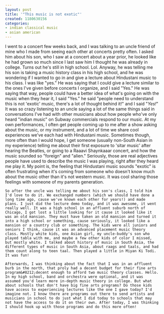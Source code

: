 ```yaml
---
layout: post
title: '"This music is not exotic"'
created: 1180630156
categories:
- indian classical music
- asian american
---
```

I went to a concert few weeks back, and I was talking to an uncle friend of mine who I made from seeing each other at concerts pretty often. I asked him about his son, who I saw at a concert about a year prior, he looked like he had grown so much since I last saw him I thought he was already in college. Turns out he's still in high school. Lol. Anyway, he was telling me his son is taking a music history class in his high school, and he was wondering if I wanted to go in and give a lecture about Hindustani music to his class. I was like "yes." He was saying that I could give a lecture similar to the ones I've given before concerts I organize, and I said "Yes." He was saying that way, people could have a better idea of what's going on with the music when they hear it, I said "Yes." he said "people need to understand this is not 'exotic' music, there's a lot of thought behind it!" and I said "<em>Yes!</em>" It was so crazy listening to an uncle saying a lot of the same things said in conversations I've had with other musicians about how people who've only heard "indian music" on Subway commercials respond to our music. At my own performances, I often get people coming up to me after a show asking about the music, or my instrument, and a lot of time we share cool experiences we've each had with Hindustani music. Sometimes though, more often than I would hope, I get someone (usually non-South Asian in my experience) telling me about their first exposure to 'sitar music' after hearing the Beatles, or going to a Raaavi Shaynkaaar concert, and how the music sounded so "foreign" and "alien." Seriously, those are real adjectives people have used to describe the music I was playing, right after they heard me play it. My point is, the feeling that Hindustani music sounds "exotic" is often frustrating when it's coming from someone who doesn't know much about the music other than it's not western music. It was cool sharing those feelings with someone of my parents generation.

	So after the uncle was telling me about his son's class, I told him I'd love to do it. We exchanged numbers (which we should have done a long time ago, cause we've known each other for years!) and made plans. I just did the lecture demo today, and it was awesome, it went really well. It was a high school in an affluent suburb north of Chicago, I got lost a little looking for it cause it looked like it was an old mansion. They must have taken an old mansion and turned it into a high school or something, cause seriously, it looked like a mansion or a country club or something. The kids were all juniors and seniors I think, cause it was an advanced placement music theory class. Mostly white kids, one Asian girl, my uncle-buddy's son who played tabla with me, and maybe a few other kids of color I missed, but mostly white. I talked about history of music in South Asia, the different types of music in South Asia, about raags and taals, and had them count along to teen taal. Then played a little in Miyan Ki Todi. It was fun!

	Afterwards, I was thinking about the fact that I was in an affluent burb in the north, that proly had a decent budget for their fine arts program&#8212;decent enough to afford two music theory classes. Hello. In my high school, band and orchestra were optional, and it was assumed you'd learn more in-depth music theory in college. But what about schools that don't have big fine arts programs? Do those kids have access to experiencing lectures like the one I gave today? I'd imagine not. I know there are programs out there to send artists and musicians in school to do just what I did today to schools that may not have the access to do it on their own. After today, I was thinking I should hook up with those programs and do this more often!

